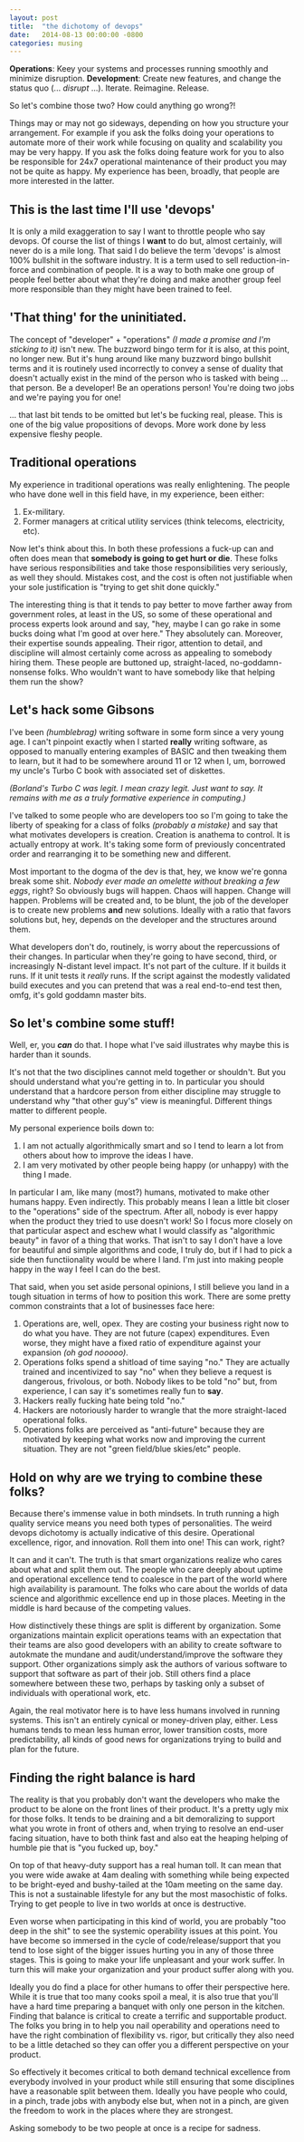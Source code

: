 ```yaml
---
layout: post
title:  "the dichotomy of devops"
date:   2014-08-13 00:00:00 -0800
categories: musing
---
```


**Operations**: Keey your systems and processes running smoothly and minimize disruption.
**Development**: Create new features, and change the status quo (... *disrupt* ...). Iterate. Reimagine. Release.

So let's combine those two? How could anything go wrong?!

Things may or may not go sideways, depending on how you structure your arrangement. For example if you ask the folks doing your operations to automate more of their work while focusing on quality and scalability you may be very happy. If you ask the folks doing feature work for you to also be responsible for 24x7 operational maintenance of their product you may not be quite as happy. My experience has been, broadly, that people are more interested in the latter.

## This is the last time I'll use 'devops'

It is only a mild exaggeration to say I want to throttle people who say devops. Of course the list of things I **want** to do but, almost certainly, will never do is a mile long. That said I do believe the term 'devops' is almost 100% bullshit in the software industry. It is a term used to sell reduction-in-force and combination of people. It is a way to both make one group of people feel better about what they're doing and make another group feel more responsible than they might have been trained to feel.

## 'That thing' for the uninitiated.

The concept of "developer" + "operations" *(I made a promise and I'm sticking to it)* isn't new. The buzzword bingo term for it is also, at this point, no longer new. But it's hung around like many buzzword bingo bullshit terms and it is routinely used incorrectly to convey a sense of duality that doesn't actually exist in the mind of the person who is tasked with being ... that person. Be a developer! Be an operations person! You're doing two jobs and we're paying you for one!

... that last bit tends to be omitted but let's be fucking real, please. This is one of the big value propositions of devops. More work done by less expensive fleshy people.

## Traditional operations

My experience in traditional operations was really enlightening. The people who have done well in this field have, in my experience, been either:
1. Ex-military.
2. Former managers at critical utility services (think telecoms, electricity, etc).

Now let's think about this. In both these professions a fuck-up can and often does mean that **somebody is going to get hurt or die**. These folks have serious responsibilities and take those responsibilities very seriously, as well they should. Mistakes cost, and the cost is often not justifiable when your sole justification is "trying to get shit done quickly."

The interesting thing is that it tends to pay better to move farther away from government roles, at least in the US, so some of these operational and process experts look around and say, "hey, maybe I can go rake in some bucks doing what I'm good at over here." They absolutely can. Moreover, their expertise sounds appealing. Their rigor, attention to detail, and discipline will almost certainly come across as appealing to somebody hiring them. These people are buttoned up, straight-laced, no-goddamn-nonsense folks. Who wouldn't want to have somebody like that helping them run the show?

## Let's hack some Gibsons

I've been *(humblebrag)* writing software in some form since a very young age. I can't pinpoint exactly when I started **really** writing software, as opposed to manually entering examples of BASIC and then tweaking them to learn, but it had to be somewhere around 11 or 12 when I, um, borrowed my uncle's Turbo C book with associated set of diskettes.

*(Borland's Turbo C was legit. I mean crazy legit. Just want to say. It remains with me as a truly formative experience in computing.)*

I've talked to some people who are developers too so I'm going to take the liberty of speaking for a class of folks *(probably a mistake)* and say that what motivates developers is creation. Creation is anathema to control. It is actually entropy at work. It's taking some form of previously concentrated order and rearranging it to be something new and different.

Most important to the dogma of the dev is that, hey, we know we're gonna break some shit. *Nobody ever made an omelette without breaking a few eggs*, right? So obviously bugs will happen. Chaos will happen. Change will happen. Problems will be created and, to be blunt, the job of the developer is to create new problems **and** new solutions. Ideally with a ratio that favors solutions but, hey, depends on the developer and the structures around them.

What developers don't do, routinely, is worry about the repercussions of their changes. In particular when they're going to have second, third, or increasingly N-distant level impact. It's not part of the culture. If it builds it runs. If it unit tests it *really* runs. If the script against the modestly validated build executes and you can pretend that was a real end-to-end test then, omfg, it's gold goddamn master bits.

## So let's combine some stuff!

Well, er, you ***can*** do that. I hope what I've said illustrates why maybe this is harder than it sounds.

It's not that the two disciplines cannot meld together or shouldn't. But you should understand what you're getting in to. In particular you should understand that a hardcore person from either discipline may struggle to understand why "that other guy's" view is meaningful. Different things matter to different people. 

My personal experience boils down to:
1. I am not actually algorithmically smart and so I tend to learn a lot from others about how to improve the ideas I have.
2. I am very motivated by other people being happy (or unhappy) with the thing I made.

In particular I am, like many (most?) humans, motivated to make other humans happy. Even indirectly. This probably means I lean a little bit closer to the "operations" side of the spectrum. After all, nobody is ever happy when the product they tried to use doesn't work! So I focus more closely on that particular aspect and eschew what I would classify as "algorithmic beauty" in favor of a thing that works. That isn't to say I don't have a love for beautiful and simple algorithms and code, I truly do, but if I had to pick a side then functiionality would be where I land. I'm just into making people happy in the way I feel I can do the best.

That said, when you set aside personal opinions, I still believe you land in a tough situation in terms of how to position this work. There are some pretty common constraints that a lot of businesses face here:
1. Operations are, well, opex. They are costing your business right now to do what you have. They are not future (capex) expenditures. Even worse, they might have a fixed ratio of expenditure against your expansion *(oh god nooooo)*.
2. Operations folks spend a shitload of time saying "no." They are actually trained and incentivized to say "no" when they believe a request is dangerous, frivolous, or both. Nobody likes to be told "no" but, from experience, I can say it's sometimes really fun to **say**.
3. Hackers really fucking hate being told "no."
4. Hackers are notoriously harder to wrangle that the more straight-laced operational folks.
5. Operations folks are perceived as "anti-future" because they are motivated by keeping what works now and improving the current situation. They are not "green field/blue skies/etc" people.

## Hold on why are we trying to combine these folks?

Because there's immense value in both mindsets. In truth running a high quality service means you need both types of personalities. The weird devops dichotomy is actually indicative of this desire. Operational excellence, rigor, and innovation. Roll them into one! This can work, right?

It can and it can't. The truth is that smart organizations realize who cares about what and split them out. The people who care deeply about uptime and operational excellence tend to coalesce in the part of the world where high availability is paramount. The folks who care about the worlds of data science and algorithmic excellence end up in those places. Meeting in the middle is hard because of the competing values.

How distinctively these things are split is different by organization. Some organizations maintain explicit operations teams with an expectation that their teams are also good developers with an ability to create software to autokmate the mundane and audit/understand/improve the software they support. Other organizations simply ask the authors of various software to support that software as part of their job. Still others find a place somewhere between these two, perhaps by tasking only a subset of individuals with operational work, etc.

Again, the real motivator here is to have less humans involved in running systems. This isn't an entirely cynical or money-driven play, either. Less humans tends to mean less human error, lower transition costs, more predictability, all kinds of good news for organizations trying to build and plan for the future.

## Finding the right balance is hard

The reality is that you probably don't want the developers who make the product to be alone on the front lines of their product. It's a pretty ugly mix for those folks. It tends to be draining and a bit demoralizing to support what you wrote in front of others and, when trying to resolve an end-user facing situation, have to both think fast and also eat the heaping helping of humble pie that is "you fucked up, boy."

On top of that heavy-duty support has a real human toll. It can mean that you were wide awake at 4am dealing with something while being expected to be bright-eyed and bushy-tailed at the 10am meeting on the same day. This is not a sustainable lifestyle for any but the most masochistic of folks. Trying to get people to live in two worlds at once is destructive.

Even worse when participating in this kind of world, you are probably "too deep in the shit" to see the systemic operability issues at this point. You have become so immersed in the cycle of code/release/support that you tend to lose sight of the bigger issues hurting you in any of those three stages. This is going to make your life unpleasant and your work suffer. In turn this will make your organization and your product suffer along with you.

Ideally you do find a place for other humans to offer their perspective here. While it is true that too many cooks spoil a meal, it is also true that you'll have a hard time preparing a banquet with only one person in the kitchen. Finding that balance is critical to create a terrific and supportable product. The folks you bring in to help you nail operability and operations need to have the right combination of flexibility vs. rigor, but critically they also need to be a little detached so they can offer you a different perspective on your product.

So effectively it becomes critical to both demand technical excellence from everybody involved in your product while still ensuring that some disciplines have a reasonable split between them. Ideally you have people who could, in a pinch, trade jobs with anybody else but, when not in a pinch, are given the freedom to work in the places where they are strongest.

Asking somebody to be two people at once is a recipe for sadness.

